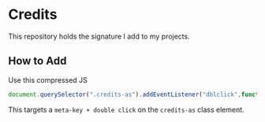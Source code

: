 # Credits

This repository holds the signature I add to my projects.

## How to Add

Use this compressed JS

```javascript
document.querySelector(".credits-as").addEventListener("dblclick",function(e){if(e.metaKey&&!document.getElementById("credits-as-script")){var t=document.createElement("script");t.setAttribute("id","credits-as-script"),t.type="text/javascript",t.src="https://aaronsaray.github.io/credits/credits-as.js",document.querySelector("head").appendChild(t)}});
```

This targets a `meta-key + double click` on the `credits-as` class element.
